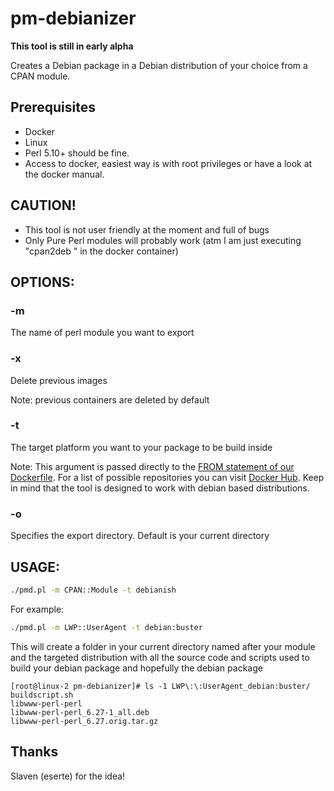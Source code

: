 # pm-debianizer
**This tool is still in early alpha**

Creates a Debian package in a Debian distribution of your choice from a CPAN module.

## Prerequisites
* Docker
* Linux
* Perl 5.10+ should be fine.
* Access to docker, easiest way is with root privileges or have a look at the docker manual.

## CAUTION!
* This tool is not user friendly at the moment and full of bugs
* Only Pure Perl modules will probably work (atm I am just executing "cpan2deb <modulename>" in the docker container)

## OPTIONS:

### -m
The name of perl module you want to export

### -x
Delete previous images

Note: previous containers are deleted by default

### -t
The target platform you want to your package to be build inside

Note: This argument is passed directly to the [FROM statement of our Dockerfile](https://docs.docker.com/engine/reference/builder/#from). For a list of possible repositories you can visit [Docker Hub](https://hub.docker.com/). Keep in mind that the tool is designed to work with debian based distributions.

### -o
Specifies the export directory. Default is your current directory


## USAGE:

```bash
./pmd.pl -m CPAN::Module -t debianish
```

For example:
```bash
./pmd.pl -m LWP::UserAgent -t debian:buster
```
This will create a folder in your current directory named after your module and the targeted distribution with all the source code and scripts used to build your debian package and hopefully the debian package
```
[root@linux-2 pm-debianizer]# ls -1 LWP\:\:UserAgent_debian:buster/
buildscript.sh
libwww-perl-perl
libwww-perl-perl_6.27-1_all.deb
libwww-perl-perl_6.27.orig.tar.gz
```

## Thanks
Slaven (eserte) for the idea!
